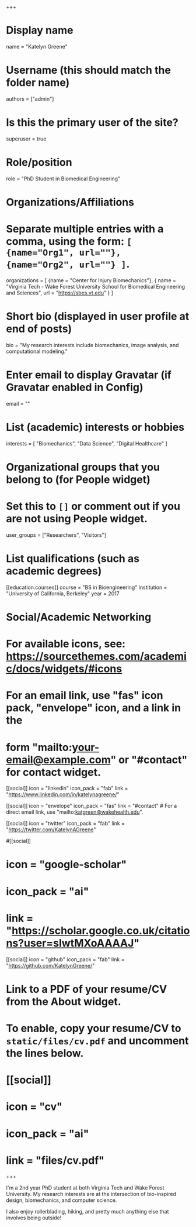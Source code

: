 +++
# Display name
name = "Katelyn Greene"

# Username (this should match the folder name)
authors = ["admin"]

# Is this the primary user of the site?
superuser = true

# Role/position
role = "PhD Student in Biomedical Engineering"

# Organizations/Affiliations
#   Separate multiple entries with a comma, using the form: `[ {name="Org1", url=""}, {name="Org2", url=""} ]`.
organizations = [ {name = "Center for Injury Biomechanics"}, { name = "Virginia Tech - Wake Forest University School for Biomedical Engineering and Sciences", url = "https://sbes.vt.edu" }  ]

# Short bio (displayed in user profile at end of posts)
bio = "My research interests include biomechanics, image analysis, and computational modeling."

# Enter email to display Gravatar (if Gravatar enabled in Config)
email = ""

# List (academic) interests or hobbies
interests = [
  "Biomechanics",
  "Data Science",
  "Digital Healthcare"
]

# Organizational groups that you belong to (for People widget)
#   Set this to `[]` or comment out if you are not using People widget.
user_groups = ["Researchers", "Visitors"]

# List qualifications (such as academic degrees)
[[education.courses]]
  course = "BS in Bioengineering"
  institution = "University of California, Berkeley"
  year = 2017


# Social/Academic Networking
# For available icons, see: https://sourcethemes.com/academic/docs/widgets/#icons
#   For an email link, use "fas" icon pack, "envelope" icon, and a link in the
#   form "mailto:your-email@example.com" or "#contact" for contact widget.

[[social]]
  icon = "linkedin"
  icon_pack = "fab"
  link = "https://www.linkedin.com/in/katelynagreene/"

[[social]]
  icon = "envelope"
  icon_pack = "fas"
  link = "#contact"  # For a direct email link, use "mailto:katgreen@wakehealth.edu".

[[social]]
  icon = "twitter"
  icon_pack = "fab"
  link = "https://twitter.com/KatelynAGreene"

#[[social]]
#  icon = "google-scholar"
#  icon_pack = "ai"
 # link = "https://scholar.google.co.uk/citations?user=sIwtMXoAAAAJ"

[[social]]
  icon = "github"
  icon_pack = "fab"
  link = "https://github.com/KatelynGreene/"

# Link to a PDF of your resume/CV from the About widget.
# To enable, copy your resume/CV to `static/files/cv.pdf` and uncomment the lines below.
# [[social]]
#   icon = "cv"
#   icon_pack = "ai"
#   link = "files/cv.pdf"

+++

I'm a 2nd year PhD student at both Virginia Tech and Wake Forest University. My research interests are at the intersection of bio-inspired design, biomechanics, and computer science.

I also enjoy rollerblading, hiking, and pretty much anything else that involves being outside!
